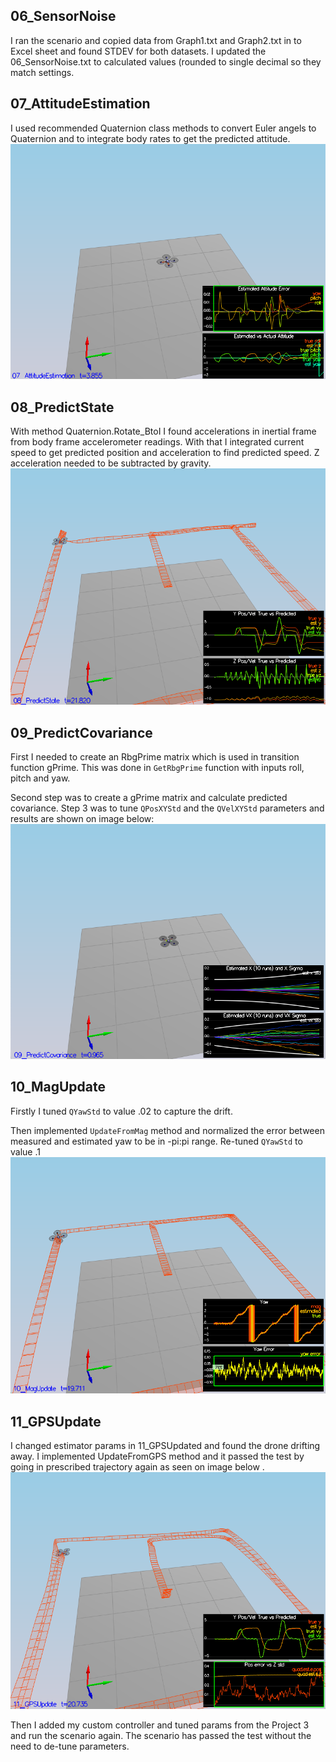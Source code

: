 


06_SensorNoise
------

I ran the scenario and copied data from Graph1.txt and Graph2.txt in to Excel sheet and found STDEV for both datasets. 
I updated the 06_SensorNoise.txt to calculated values (rounded to single decimal so they match settings.

07_AttitudeEstimation
------
I used recommended Quaternion class methods to convert Euler angels to Quaternion and to integrate body rates to get 
the predicted attitude.
![07](./images/07.png)


08_PredictState
------
With method Quaternion.Rotate_BtoI I found accelerations in inertial frame from body frame accelerometer readings.
With that I integrated current speed to get predicted position and acceleration to find predicted speed.
Z acceleration needed to be subtracted by gravity.
![08](./images/08.png)

09_PredictCovariance
-------
First I needed to create an RbgPrime matrix which is used in transition function gPrime. This was done in `GetRbgPrime` 
function with inputs roll, pitch and yaw.

Second step was to create a gPrime matrix and calculate predicted covariance.
Step 3 was to tune `QPosXYStd` and the `QVelXYStd` parameters and results are shown on image below:
![09](./images/09.png)

10_MagUpdate
-----
Firstly I tuned `QYawStd` to value .02 to capture the drift.

Then implemented `UpdateFromMag` method and normalized the error between measured and estimated yaw to be in -pi:pi range.
Re-tuned `QYawStd` to value .1
![10](./images/10.png)


11_GPSUpdate
--------
I changed estimator params in 11_GPSUpdated and found the drone drifting away.
I implemented UpdateFromGPS method and it passed the test by going in prescribed trajectory again as seen on image below .
![11](./images/11.png)

Then I added my custom controller and tuned params from the Project 3 and run the scenario again.
The scenario has passed the test without the need to de-tune parameters.


